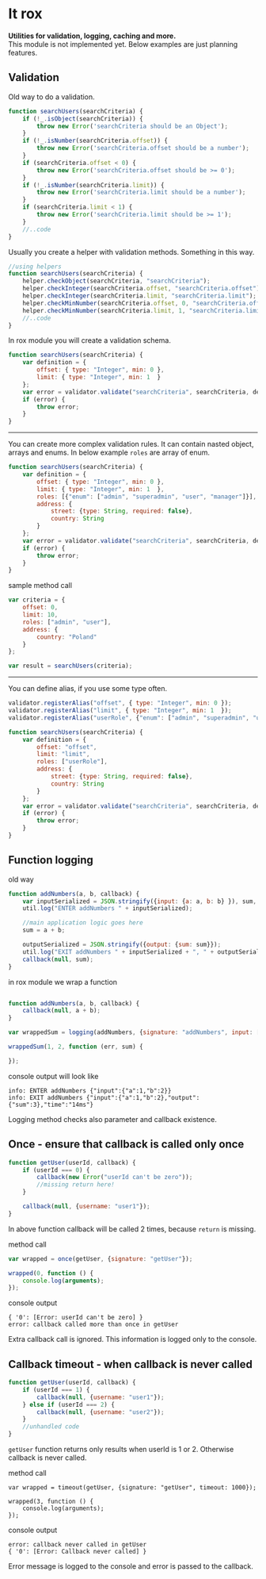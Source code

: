 It rox
==============================
**Utilities for validation, logging, caching and more.**  
This module is not implemented yet. Below examples are just planning features.


Validation
-----

Old way to do a validation.

```js
function searchUsers(searchCriteria) {
    if (!_.isObject(searchCriteria)) {
        throw new Error('searchCriteria should be an Object');
    }
    if (!_.isNumber(searchCriteria.offset)) {
        throw new Error('searchCriteria.offset should be a number');
    }
    if (searchCriteria.offset < 0) {
        throw new Error('searchCriteria.offset should be >= 0');
    }
    if (!_.isNumber(searchCriteria.limit)) {
        throw new Error('searchCriteria.limit should be a number');
    }
    if (searchCriteria.limit < 1) {
        throw new Error('searchCriteria.limit should be >= 1');
    }
    //..code
}
```

Usually you create a helper with validation methods. Something in this way.

```js
//using helpers
function searchUsers(searchCriteria) {
    helper.checkObject(searchCriteria, "searchCriteria");
    helper.checkInteger(searchCriteria.offset, "searchCriteria.offset");
    helper.checkInteger(searchCriteria.limit, "searchCriteria.limit");
    helper.checkMinNumber(searchCriteria.offset, 0, "searchCriteria.offset");
    helper.checkMinNumber(searchCriteria.limit, 1, "searchCriteria.limit");
    //..code
}
```


In rox module you will create a validation schema.

```js
function searchUsers(searchCriteria) {
    var definition = {
        offset: { type: "Integer", min: 0 },
        limit: { type: "Integer", min: 1  }
    };
    var error = validator.validate("searchCriteria", searchCriteria, definition);
    if (error) {
        throw error;
    }
}
```
----------

You can create more complex validation rules. It can contain nasted object, arrays and enums.
In below example `roles` are array of enum.
```js
function searchUsers(searchCriteria) {
    var definition = {
        offset: { type: "Integer", min: 0 },
        limit: { type: "Integer", min: 1  },
        roles: [{"enum": ["admin", "superadmin", "user", "manager"]}],
        address: {
            street: {type: String, required: false},
            country: String
        }
    };
    var error = validator.validate("searchCriteria", searchCriteria, definition);
    if (error) {
        throw error;
    }
}
```

sample method call
```js
var criteria = {
    offset: 0,
    limit: 10,
    roles: ["admin", "user"],
    address: {
        country: "Poland"
    }
};

var result = searchUsers(criteria);
```
----------
You can define alias, if you use some type often.

```js
validator.registerAlias("offset", { type: "Integer", min: 0 });
validator.registerAlias("limit", { type: "Integer", min: 1  });
validator.registerAlias("userRole", {"enum": ["admin", "superadmin", "user", "manager"]});

function searchUsers(searchCriteria) {
    var definition = {
        offset: "offset",
        limit: "limit",
        roles: ["userRole"],
        address: {
            street: {type: String, required: false},
            country: String
        }
    };
    var error = validator.validate("searchCriteria", searchCriteria, definition);
    if (error) {
        throw error;
    }
}
```


Function logging
-----
old way
```js
function addNumbers(a, b, callback) {
    var inputSerialized = JSON.stringify({input: {a: a, b: b} }), sum, outputSerialized;
    util.log("ENTER addNumbers " + inputSerialized);

    //main application logic goes here
    sum = a + b;

    outputSerialized = JSON.stringify({output: {sum: sum}});
    util.log("EXIT addNumbers " + inputSerialized + ", " + outputSerialized);
    callback(null, sum);
}
```

in rox module we wrap a function
```js

function addNumbers(a, b, callback) {
    callback(null, a + b);
}

var wrappedSum = logging(addNumbers, {signature: "addNumbers", input: ["a", "b"], output: ["sum"]});

wrappedSum(1, 2, function (err, sum) {

});
```

console output will look like
```
info: ENTER addNumbers {"input":{"a":1,"b":2}}
info: EXIT addNumbers {"input":{"a":1,"b":2},"output":{"sum":3},"time":"14ms"}
```

Logging method checks also parameter and callback existence.



Once - ensure that callback is called only once
-----

```js
function getUser(userId, callback) {
    if (userId === 0) {
        callback(new Error("userId can't be zero"));
        //missing return here!
    }

    callback(null, {username: "user1"});
}
```
In above function callback will be called 2 times, because `return` is missing.

method call
```js
var wrapped = once(getUser, {signature: "getUser"});

wrapped(0, function () {
    console.log(arguments);
});

```

console output
```
{ '0': [Error: userId can't be zero] }
error: callback called more than once in getUser
```

Extra callback call is ignored. This information is logged only to the console.

Callback timeout - when callback is never called
-----

```js
function getUser(userId, callback) {
    if (userId === 1) {
        callback(null, {username: "user1"});
    } else if (userId === 2) {
        callback(null, {username: "user2"});
    }
    //unhandled code
}
```
```getUser``` function returns only results when userId is 1 or 2. Otherwise callback is never called.

method call
```
var wrapped = timeout(getUser, {signature: "getUser", timeout: 1000});

wrapped(3, function () {
    console.log(arguments);
});
```

console output
```
error: callback never called in getUser
{ '0': [Error: Callback never called] }
```
Error message is logged to the console and error is passed to the callback.
